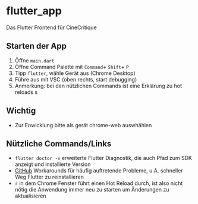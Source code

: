 # flutter_app

Das Flutter Frontend für CineCritique

## Starten der App
1. Öffne ``main.dart``
2. Öffne Command Palette mit ``Command``+ ``Shift``+ ``P``
3. Tipp ``flutter``, wähle Gerät aus (Chrome Desktop)
4. Führe aus mit VSC (oben rechts, start debugging)
5. Anmerkung: bei den nützlichen Commands ist eine Erklärung zu hot reloads
s

## Wichtig

- Zur Enwicklung bitte als gerät chrome-web auswhählen

## Nützliche Commands/Links
- ``flutter doctor -v`` erweiterte Flutter Diagnostik, die auch Pfad zum SDK anzeigt und installierte Version
- [GitHub](https://github.com/flutter/flutter/blob/master/docs/wiki_archive/Workarounds-for-common-issues.md) Workarounds für häufig auftretende Probleme, u.A. schneller Weg Flutter zu reinstallieren
- ``r`` in dem Chrome Fenster führt einen Hot Reload durch, ist also nicht nötig die Anwendung immer neu zu starten um Änderungen zu aktualisieren